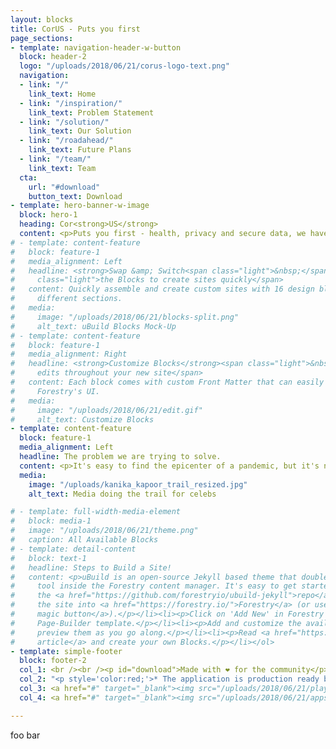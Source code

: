 ```yaml
---
layout: blocks
title: CorUS - Puts you first
page_sections:
- template: navigation-header-w-button
  block: header-2
  logo: "/uploads/2018/06/21/corus-logo-text.png"
  navigation:
  - link: "/"
    link_text: Home
  - link: "/inspiration/"
    link_text: Problem Statement
  - link: "/solution/"
    link_text: Our Solution
  - link: "/roadahead/"
    link_text: Future Plans
  - link: "/team/"
    link_text: Team
  cta:
    url: "#download"
    button_text: Download
- template: hero-banner-w-image
  block: hero-1
  heading: Cor<strong>US</strong>
  content: <p>Puts you first - health, privacy and secure data, we have it all. We'll keep you informed and safeguarded in the case of COVID-19 positive contact. Let's be certain of the uncertainties together.</p>
# - template: content-feature
#   block: feature-1
#   media_alignment: Left
#   headline: <strong>Swap &amp; Switch<span class="light">&nbsp;</span></strong><span
#     class="light">the Blocks to create sites quickly</span>
#   content: Quickly assemble and create custom sites with 16 design blocks for seven
#     different sections.
#   media:
#     image: "/uploads/2018/06/21/blocks-split.png"
#     alt_text: uBuild Blocks Mock-Up
# - template: content-feature
#   block: feature-1
#   media_alignment: Right
#   headline: <strong>Customize Blocks</strong><span class="light">&nbsp;to make quick
#     edits throughout your new site</span>
#   content: Each block comes with custom Front Matter that can easily be edited in
#     Forestry's UI.
#   media:
#     image: "/uploads/2018/06/21/edit.gif"
#     alt_text: Customize Blocks
- template: content-feature
  block: feature-1
  media_alignment: Left
  headline: The problem we are trying to solve.
  content: <p>It's easy to find the epicenter of a pandemic, but it's not as easy to stop it. Though the epicenter of the COVID-19 disease was quickly identified, it spread like a wildfire as people were traveling from one place to another, often accompanied by no certain knowledge of the risks of contact. With CorUS, we aim to finally put that 'wildfire' out, and assist in flattening out the pandemic curve.</p><br /><p>Tracing and knowing whether you came in contact with a COVID-19 positive person has been a big issue, and often comes down to pure speculation. For example, with celebrities, the newspapers sometimes try to emulate a flowchart of contact points, such as in one of the attached pictures. In most cases, like in one of my friend's, you typically use social media or make phone calls. It took her <strong>7 days</strong> after the test to get to know that someone she met was in contact with a positive person.</p><br /><p>This 'guesstimating' process takes a lot of time and in the meantime, the virus passes on to other people. We want to simplify the life of the families and health officers making these distress calls.</p><br /><p>Though most of the people are staying in, the essential workers, like my dad, are still going out and interacting with people. They need to be safeguarded first, so this app gives them a tool to know whether they interacted with a COVID-19 positive person, and what precautions to take.</p>
  media:
    image: "/uploads/kanika_kapoor_trail_resized.jpg"
    alt_text: Media doing the trail for celebs

# - template: full-width-media-element
#   block: media-1
#   image: "/uploads/2018/06/21/theme.png"
#   caption: All Available Blocks
# - template: detail-content
#   block: text-1
#   headline: Steps to Build a Site!
#   content: <p>uBuild is an open-source Jekyll based theme that doubles as a builder
#     tool inside the Forestry content manager. It's easy to get started!</p><ol><li><p>Fork
#     the <a href="https://github.com/forestryio/ubuild-jekyll">repo</a> and import
#     the site into <a href="https://forestry.io/">Forestry</a> (or use <a href="https://forestry.io/blog/ubuild-a-new-theme-for-static-sites-using-blocks#even-quicker-start">our
#     magic button</a>).</p></li><li><p>Click on 'Add New' in Forestry and select the
#     Page-Builder template.</p></li><li><p>Add and customize the available Blocks and
#     preview them as you go along.</p></li><li><p>Read <a href="https://forestry.io/blog/ubuild-a-new-theme-for-static-sites-using-blocks/">our
#     article</a> and create your own Blocks.</p></li></ol>
- template: simple-footer
  block: footer-2
  col_1: <br /><br /><p id="download">Made with ❤︎ for the community</p>
  col_2: "<p style='color:red;'>* The application is production ready but it can't go live without a tie up with regulatory body</p>"
  col_3: <a href="#" target="_blank"><img src="/uploads/2018/06/21/playstore.png" width="400" height="auto" alt="Play Store"></a>
  col_4: <a href="#" target="_blank"><img src="/uploads/2018/06/21/appstore.png" width="400" height="auto" alt="App Store"></a>

---
```

foo bar
